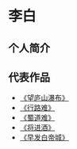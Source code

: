 # 李白

## 个人简介

<profile-panel :info="info"></profile-panel>

## 代表作品

- [《望庐山瀑布》](./wanglushanpubu.md)
- [《行路难》](./xinglunan.md)
- [《蜀道难》](./shudaonan.md)
- [《将进酒》](./jiangjinjiu.md)
- [《早发白帝城》](./zaofabaidicheng.md)

<script>
export default {
  data() {
      return {
          info: {
              url: 'libai.jpg',
              label: '唐代著名浪漫主义诗人',
              des: '李白（701年－762年） ，字太白，号青莲居士，又号“谪仙人”，是唐代伟大的浪漫主义诗人，被后人誉为“诗仙”，与杜甫并称为“李杜”，为了与另两位诗人李商隐与杜牧即“小李杜”区别，杜甫与李白又合称“大李杜”。据《新唐书》记载，李白为兴圣皇帝（凉武昭王李暠）九世孙，与李唐诸王同宗。其人爽朗大方，爱饮酒作诗，喜交友。'
          }
      }
  }
}
</script>